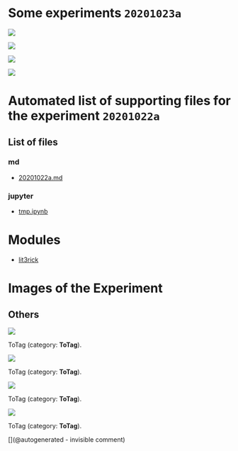 # Some experiments `20201023a`

![](include/community/Luc/Silvio/20201023a/1.png)

![](include/community/Luc/Silvio/20201023a/2.png)

![](include/community/Luc/Silvio/20201023a/3.png)

![](include/community/Luc/Silvio/20201023a/IMG_20201023_123015.jpg)



# Automated list of supporting files for the __experiment `20201022a`__

## List of files

### md

* [20201022a.md](/include/community/Jorge/lit3rick/20201022a/20201022a.md)


### jupyter

* [tmp.ipynb](/tmp.ipynb)





# Modules

* [lit3rick](/lit3rick/)




# Images of the Experiment

## Others

![](/include/community/Jorge/lit3rick/20201022a/setup/3.jpg)

ToTag (category: __ToTag__).

![](/include/community/Jorge/lit3rick/20201022a/setup/2.jpg)

ToTag (category: __ToTag__).

![](/include/community/Jorge/lit3rick/20201022a/ndt_fft.png)

ToTag (category: __ToTag__).

![](/include/community/Jorge/lit3rick/20201022a/ndt_raw.png)

ToTag (category: __ToTag__).










[](@autogenerated - invisible comment)